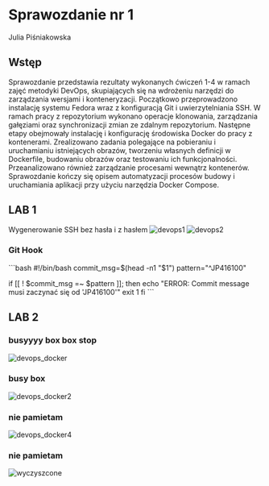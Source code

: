 # Sprawozdanie nr 1
Julia Piśniakowska
## Wstęp
Sprawozdanie przedstawia rezultaty wykonanych ćwiczeń 1-4 w ramach zajęć metodyki DevOps, skupiających się na wdrożeniu narzędzi do zarządzania wersjami i konteneryzacji. Początkowo przeprowadzono instalację systemu Fedora wraz z konfiguracją Git i uwierzytelniania SSH. W ramach pracy z repozytorium wykonano operacje klonowania, zarządzania gałęziami oraz synchronizacji zmian ze zdalnym repozytorium.
Następne etapy obejmowały instalację i konfigurację środowiska Docker do pracy z kontenerami. Zrealizowano zadania polegające na pobieraniu i uruchamianiu istniejących obrazów, tworzeniu własnych definicji w Dockerfile, budowaniu obrazów oraz testowaniu ich funkcjonalności. Przeanalizowano również zarządzanie procesami wewnątrz kontenerów. Sprawozdanie kończy się opisem automatyzacji procesów budowy i uruchamiania aplikacji przy użyciu narzędzia Docker Compose.

## LAB 1

Wygenerowanie SSH bez hasła i z hasłem
![devops1](https://github.com/user-attachments/assets/fa86b741-0aa6-4e32-9d33-b4d1356203a9)
![devops2](https://github.com/user-attachments/assets/71c2f648-af5a-43a1-be79-64d72ca8e196)


### Git Hook
\`\`\`bash
#!/bin/bash
commit_msg=$(head -n1 "$1")
pattern="^JP416100"

if [[ ! $commit_msg =~ $pattern ]]; then
  echo "ERROR: Commit message musi zaczynać się od 'JP416100'"
  exit 1
fi
\`\`\`

## LAB 2

### busyyyy box box stop
![devops_docker](https://github.com/user-attachments/assets/fdf54491-927c-46f9-9817-ba78e469f85f)
### busy box
![devops_docker2](https://github.com/user-attachments/assets/293150d5-1dd1-476f-b494-60395f02a704)
### nie pamietam
![devops_docker4](https://github.com/user-attachments/assets/eb9c92b3-c486-45c1-b1a9-e7cd68c3ff10)
### nie pamietam
![wyczyszcone](https://github.com/user-attachments/assets/42013427-01cc-4707-acdc-ff5191d526a3)
